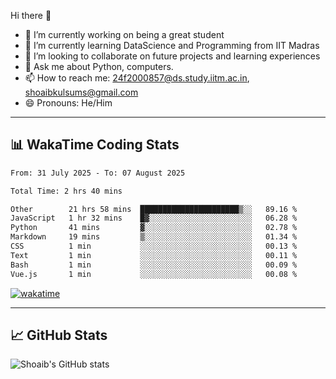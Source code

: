 Hi there 👋

<!--
**shoaib2000857/shoaib2000857** is a ✨ _special_ ✨ repository because its `README.md` (this file) appears on your GitHub profile.

Here are some ideas to get you started: -->

- 🔭 I’m currently working on being a great student  
- 🌱 I’m currently learning DataScience and Programming from IIT Madras  
- 👯 I’m looking to collaborate on future projects and learning experiences  
- 💬 Ask me about Python, computers.  
- 📫 How to reach me: 24f2000857@ds.study.iitm.ac.in, shoaibkulsums@gmail.com  
- 😄 Pronouns: He/Him  

---

## 📊 WakaTime Coding Stats

<!--START_SECTION:waka-->

```txt
From: 31 July 2025 - To: 07 August 2025

Total Time: 2 hrs 40 mins

Other        21 hrs 58 mins  ██████████████████████▒░░   89.16 %
JavaScript   1 hr 32 mins    █▓░░░░░░░░░░░░░░░░░░░░░░░   06.28 %
Python       41 mins         ▓░░░░░░░░░░░░░░░░░░░░░░░░   02.78 %
Markdown     19 mins         ▒░░░░░░░░░░░░░░░░░░░░░░░░   01.34 %
CSS          1 min           ░░░░░░░░░░░░░░░░░░░░░░░░░   00.13 %
Text         1 min           ░░░░░░░░░░░░░░░░░░░░░░░░░   00.11 %
Bash         1 min           ░░░░░░░░░░░░░░░░░░░░░░░░░   00.09 %
Vue.js       1 min           ░░░░░░░░░░░░░░░░░░░░░░░░░   00.08 %
```

<!--END_SECTION:waka-->

[![wakatime](https://wakatime.com/badge/user/a85deef6-2e94-465d-998e-c54914c040a2.svg)](https://wakatime.com/@a85deef6-2e94-465d-998e-c54914c040a2)

---

## 📈 GitHub Stats

![Shoaib's GitHub stats](https://github-readme-stats.vercel.app/api?username=shoaib2000857&show_icons=true&theme=radical)
